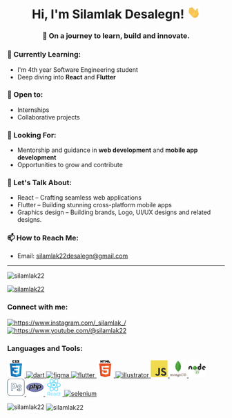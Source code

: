 <h1 align="center">   Hi, I'm Silamlak Desalegn! <img src="https://raw.githubusercontent.com/ABSphreak/ABSphreak/master/gifs/Hi.gif" width="30px"></h1>
<h3 align="center">🚀 On a journey to learn, build and innovate.</h3>


### 🌱 Currently Learning:
- I'm 4th year Software Engineering student 
- Deep diving into **React** and **Flutter**  

### 👯 Open to:  
- Internships  
- Collaborative projects  

### 🤝 Looking For: 
- Mentorship and guidance in **web development** and **mobile app development**  
- Opportunities to grow and contribute  

### 💬 Let's Talk About:  
- React – Crafting seamless web applications  
- Flutter – Building stunning cross-platform mobile apps
- Graphics design – Building brands, Logo, UI/UX designs and related designs.

### 📫 How to Reach Me: 
- Email: [silamlak22desalegn@gmail.com](mailto:silamlak22desalegn@gmail.com)  


---


<p align="left"> <img src="https://komarev.com/ghpvc/?username=silamlak22&label=Profile%20views&color=0e75b6&style=flat" alt="silamlak22" /> </p>

<p align="left"> <a href="https://github.com/ryo-ma/github-profile-trophy"><img src="https://github-profile-trophy.vercel.app/?username=silamlak22" alt="silamlak22" /></a> </p>

<h3 align="left">Connect with me:</h3>
<p align="left">
<a href="https://instagram.com/https://www.instagram.com/_silamlak_/" target="blank"><img align="center" src="https://raw.githubusercontent.com/rahuldkjain/github-profile-readme-generator/master/src/images/icons/Social/instagram.svg" alt="https://www.instagram.com/_silamlak_/" height="30" width="40" /></a>
<a href="https://www.youtube.com/c/https://www.youtube.com/@silamlak22" target="blank"><img align="center" src="https://raw.githubusercontent.com/rahuldkjain/github-profile-readme-generator/master/src/images/icons/Social/youtube.svg" alt="https://www.youtube.com/@silamlak22" height="30" width="40" /></a>
</p>

<h3 align="left">Languages and Tools:</h3>
<p align="left"> <a href="https://www.w3schools.com/css/" target="_blank" rel="noreferrer"> <img src="https://raw.githubusercontent.com/devicons/devicon/master/icons/css3/css3-original-wordmark.svg" alt="css3" width="40" height="40"/> </a> <a href="https://dart.dev" target="_blank" rel="noreferrer"> <img src="https://www.vectorlogo.zone/logos/dartlang/dartlang-icon.svg" alt="dart" width="40" height="40"/> </a> <a href="https://www.figma.com/" target="_blank" rel="noreferrer"> <img src="https://www.vectorlogo.zone/logos/figma/figma-icon.svg" alt="figma" width="40" height="40"/> </a> <a href="https://flutter.dev" target="_blank" rel="noreferrer"> <img src="https://www.vectorlogo.zone/logos/flutterio/flutterio-icon.svg" alt="flutter" width="40" height="40"/> </a> <a href="https://www.w3.org/html/" target="_blank" rel="noreferrer"> <img src="https://raw.githubusercontent.com/devicons/devicon/master/icons/html5/html5-original-wordmark.svg" alt="html5" width="40" height="40"/> </a> <a href="https://www.adobe.com/in/products/illustrator.html" target="_blank" rel="noreferrer"> <img src="https://www.vectorlogo.zone/logos/adobe_illustrator/adobe_illustrator-icon.svg" alt="illustrator" width="40" height="40"/> </a> <a href="https://developer.mozilla.org/en-US/docs/Web/JavaScript" target="_blank" rel="noreferrer"> <img src="https://raw.githubusercontent.com/devicons/devicon/master/icons/javascript/javascript-original.svg" alt="javascript" width="40" height="40"/> </a> <a href="https://www.mongodb.com/" target="_blank" rel="noreferrer"> <img src="https://raw.githubusercontent.com/devicons/devicon/master/icons/mongodb/mongodb-original-wordmark.svg" alt="mongodb" width="40" height="40"/> </a> <a href="https://nodejs.org" target="_blank" rel="noreferrer"> <img src="https://raw.githubusercontent.com/devicons/devicon/master/icons/nodejs/nodejs-original-wordmark.svg" alt="nodejs" width="40" height="40"/> </a> <a href="https://www.photoshop.com/en" target="_blank" rel="noreferrer"> <img src="https://raw.githubusercontent.com/devicons/devicon/master/icons/photoshop/photoshop-line.svg" alt="photoshop" width="40" height="40"/> </a> <a href="https://www.php.net" target="_blank" rel="noreferrer"> <img src="https://raw.githubusercontent.com/devicons/devicon/master/icons/php/php-original.svg" alt="php" width="40" height="40"/> </a> <a href="https://reactjs.org/" target="_blank" rel="noreferrer"> <img src="https://raw.githubusercontent.com/devicons/devicon/master/icons/react/react-original-wordmark.svg" alt="react" width="40" height="40"/> </a> <a href="https://www.selenium.dev" target="_blank" rel="noreferrer"> <img src="https://raw.githubusercontent.com/detain/svg-logos/780f25886640cef088af994181646db2f6b1a3f8/svg/selenium-logo.svg" alt="selenium" width="40" height="40"/> </a> </p>

<p><img align="left" src="https://github-readme-stats.vercel.app/api/top-langs?username=silamlak22&show_icons=true&locale=en&layout=compact" alt="silamlak22" /></p>

<p>&nbsp;<img align="center" src="https://github-readme-stats.vercel.app/api?username=silamlak22&show_icons=true&locale=en" alt="silamlak22" /></p>


